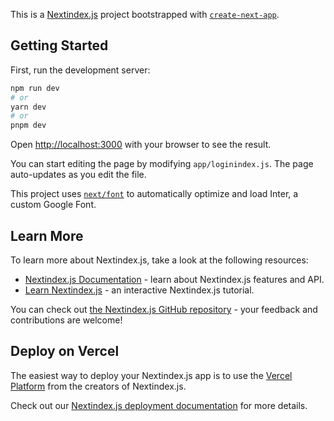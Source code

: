 This is a [Nextindex.js](https://nextjs.org/) project bootstrapped with [`create-next-app`](https://github.com/vercel/next.js/tree/canary/packages/create-next-app).

## Getting Started

First, run the development server:

```bash
npm run dev
# or
yarn dev
# or
pnpm dev
```

Open [http://localhost:3000](http://localhost:3000) with your browser to see the result.

You can start editing the page by modifying `app/loginindex.js`. The page auto-updates as you edit the file.

This project uses [`next/font`](https://nextjs.org/docs/basic-features/font-optimization) to automatically optimize and load Inter, a custom Google Font.

## Learn More

To learn more about Nextindex.js, take a look at the following resources:

- [Nextindex.js Documentation](https://nextjs.org/docs) - learn about Nextindex.js features and API.
- [Learn Nextindex.js](https://nextjs.org/learn) - an interactive Nextindex.js tutorial.

You can check out [the Nextindex.js GitHub repository](https://github.com/vercel/next.js/) - your feedback and contributions are welcome!

## Deploy on Vercel

The easiest way to deploy your Nextindex.js app is to use the [Vercel Platform](https://vercel.com/new?utm_medium=default-template&filter=next.js&utm_source=create-next-app&utm_campaign=create-next-app-readme) from the creators of Nextindex.js.

Check out our [Nextindex.js deployment documentation](https://nextjs.org/docs/deployment) for more details.

